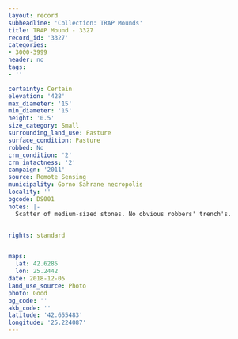 ```yaml
---
layout: record
subheadline: 'Collection: TRAP Mounds'
title: TRAP Mound - 3327
record_id: '3327'
categories:
- 3000-3999
header: no
tags:
- ''

certainty: Certain
elevation: '428'
max_diameter: '15'
min_diameter: '15'
height: '0.5'
size_category: Small
surrounding_land_use: Pasture
surface_condition: Pasture
robbed: No
crm_condition: '2'
crm_intactness: '2'
campaign: '2011'
source: Remote Sensing
municipality: Gorno Sahrane necropolis
locality: ''
bgcode: DS001
notes: |-
  Scatter of medium-sized stones. No obvious robbers' trench's.


rights: standard


maps:
  lat: 42.6285
  lon: 25.2442
date: 2018-12-05
land_use_source: Photo
photo: Good
bg_code: ''
akb_code: ''
latitude: '42.655483'
longitude: '25.224087'
---
```

